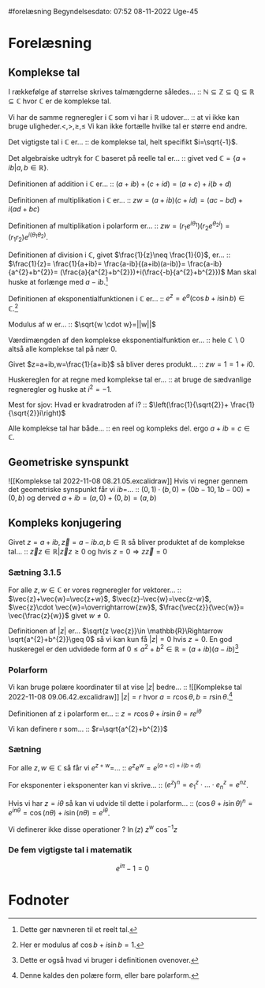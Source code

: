 #forelæsning 
Begyndelsesdato: 07:52   08-11-2022   Uge-45
# Forelæsning
## Komplekse tal
I rækkefølge af størrelse skrives talmængderne således... :: $\mathbb{N}\subseteq \mathbb{Z}\subseteq \mathbb{Q}\subseteq \mathbb{R}\subseteq \mathbb{C}$ hvor $\mathbb{C}$ er de komplekse tal.
<!--SR:!2023-02-25,82,314-->
Vi har de samme regneregler i $\mathbb{C}$ som vi har i $\mathbb{R}$ udover... :: at vi ikke kan bruge uligheder.$<,>,\geq,\leq$ Vi kan ikke fortælle hvilke tal er større end andre.
<!--SR:!2023-01-29,52,250-->
Det vigtigste tal i $\mathbb{C}$ er... :: de komplekse tal, helt specifikt $i=\sqrt{-1}$.
<!--SR:!2023-02-26,83,314-->
Det algebraiske udtryk for $\mathbb{C}$ baseret på reelle tal er... :: givet ved $\mathbb{C}=\{a+ib|a,b \in \mathbb{R} \}$.
<!--SR:!2023-03-01,86,314-->
Definitionen af addition i $\mathbb{C}$ er... :: $(a+ib)+(c+id)=(a+c)+i(b+d)$
<!--SR:!2023-02-26,83,310-->
Definitionen af multiplikation i $\mathbb{C}$ er... :: $zw=(a+ib)(c+id)=(ac-bd)+i(ad+bc)$
<!--SR:!2023-01-23,55,310-->
Definitionen af multiplikation i polarform er... :: $zw=(r_{1}e^{i \theta_{1}})(r_{2}e^{\theta_{2} i})=(r_{1}r_{2})e^{i(\theta_{1}\theta_{2})}$.
<!--SR:!2022-12-09,18,230-->
Definitionen af division i $\mathbb{C}$, givet $\frac{1}{z}\neq \frac{1}{0}$, er... :: $\frac{1}{z}= \frac{1}{a+ib}= \frac{a-ib}{(a+ib)(a-ib)}= \frac{a-ib}{a^{2}+b^{2}}= (\frac{a}{a^{2}+b^{2}})+i(\frac{-b}{a^{2}+b^{2}})$ Man skal huske at forlænge med $a-ib$.[^1]
<!--SR:!2023-02-22,79,310-->
Definitionen af eksponentialfunktionen i $\mathbb{C}$ er... :: $e^{z}=e^{a}(\cos{b}+i \sin{b})\in \mathbb{C}$.[^4]
<!--SR:!2023-01-20,52,310-->
Modulus af w er... :: $\sqrt{w \cdot w}=||w||$
<!--SR:!2022-12-17,26,300-->
Værdimængden af den komplekse eksponentialfunktion er... :: hele $\mathbb{C}\backslash 0$ altså alle komplekse tal på nær 0.
<!--SR:!2022-12-16,25,300-->
Givet $z=a+ib,w=\frac{1}{a+ib}$ så bliver deres produkt... :: $zw=1=1+i0$.
<!--SR:!2023-02-23,80,314-->
Huskereglen for at regne med komplekse tal er... :: at bruge de sædvanlige regneregler og huske at $i^{2}=-1$.
<!--SR:!2022-12-15,24,300-->
Mest for sjov: Hvad er kvadratroden af i? :: $\left(\frac{1}{\sqrt{2}}+ \frac{1}{\sqrt{2}}i\right)$ 
<!--SR:!2023-02-13,70,270-->
Alle komplekse tal har både... :: en reel og kompleks del. ergo $a+ib=c \in \mathbb{C}$.
<!--SR:!2023-02-25,82,314-->

## Geometriske synspunkt
![[Komplekse tal 2022-11-08 08.21.05.excalidraw]]
Hvis vi regner gennem det geometriske synspunkt får vi $ib=$... :: $(0,1)\cdot (b,0)=(0b-10,1b-00)=(0,b)$ og derved $a+ib=(a,0)+(0,b)=(a,b)$
<!--SR:!2023-02-25,82,314-->

## Kompleks konjugering
Givet $z=a+ib,\vec{z}=a-ib.a,b \in \mathbb{R}$ så bliver produktet af de komplekse tal... :: $\vec{z}z \in \mathbb{R}|\vec{z}z \geq 0$ og hvis $z=0\Rightarrow z \vec{z}=0$
<!--SR:!2023-01-07,33,234-->
### Sætning 3.1.5
For alle $z,w \in \mathbb{C}$ er vores regneregler for vektorer... :: $\vec{z}+\vec{w}=\vec{z+w}$, $\vec{z}-\vec{w}=\vec{z-w}$, $\vec{z}\cdot \vec{w}=\overrightarrow{zw}$, $\frac{\vec{z}}{\vec{w}}= \vec{\frac{z}{w}}$ givet $w \neq 0$.
<!--SR:!2023-01-21,53,294-->
Definitionen af $|z|$ er... $\sqrt{z \vec{z}}\in \mathbb{R}\Rightarrow \sqrt{a^{2}+b^{2}}\geq 0$ så vi kan kun få $|z|=0$ hvis $z=0$.
En god huskeregel er den udvidede form af $0\leq a^{2}+b^{2}\in \mathbb{R}=(a+ib)(a-ib)$[^2]
### Polarform
Vi kan bruge polære koordinater til at vise $|z|$ bedre... :: ![[Komplekse tal 2022-11-08 09.06.42.excalidraw]] $|z|=r$ hvor $a=r \cos{\theta },b=r \sin{\theta }$.[^3]
<!--SR:!2023-02-27,84,314-->
Definitionen af z i polarform er... :: $z=r \cos{\theta }+ir \sin{\theta }=re^{i \theta }$ 
<!--SR:!2023-01-30,60,290-->
Vi kan definere r som... :: $r=\sqrt{a^{2}+b^{2}}$ 
<!--SR:!2023-02-03,64,314-->
### Sætning
For alle $z,w \in \mathbb{C}$ så får vi $e^{z+w}=$... :: $e^{z}e^{w}=e^{(a+c)+i(b+d)}$
<!--SR:!2023-02-27,84,314-->
For eksponenter i eksponenter kan vi skrive... :: $(e^{z})^{n}=e^{z}_{1}\cdot ...\cdot e_{n}^{z}=e^{nz}$.
<!--SR:!2023-02-23,80,310-->
Hvis vi har $z=i \theta$ så kan vi udvide til dette i polarform... :: $(\cos{\theta }+i \sin{\theta })^{n}=e^{i n \theta }=\cos{}(n \theta )+i \sin{(n \theta )}=e^{i \theta }$.
<!--SR:!2023-03-20,96,320-->

Vi definerer ikke disse operationer
?
$\ln(z)$
$z^{w}$
$\cos^{-1}{z}$
<!--SR:!2023-02-08,62,270-->

### De fem vigtigste tal i matematik
$$e^{i \pi }-1=0$$
# Fodnoter
[^1]: Dette gør nævneren til et reelt tal.
[^2]: Dette er også hvad vi bruger i definitionen ovenover.
[^3]: Denne kaldes den polære form, eller bare polarform.
[^4]: Her er modulus af $\cos{b}+i \sin{b}=1.$